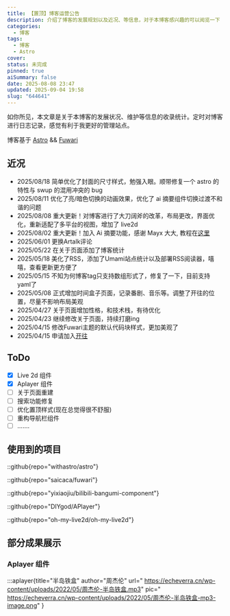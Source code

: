 ```yaml
---
title: 【置顶】博客运营公告
description: 介绍了博客的发展规划以及近况、等信息，对于本博客感兴趣的可以阅览一下
categories:
  - 博客
tags:
  - 博客
  - Astro
cover: 
status: 未完成
pinned: true
aiSummary: false
date: 2025-08-08 23:47
updated: 2025-09-04 19:58
slug: "644641"
---
```


如你所见，本文章是关于本博客的发展状况、维护等信息的收录统计。定时对博客进行日志记录，感觉有利于我更好的管理站点。

博客基于 [Astro](https://astro.build/) && [Fuwari](https://github.com/saicaca/fuwari)

## 近况
- 2025/08/18 简单优化了封面的尺寸样式，勉强入眼。顺带修复一个 astro 的特性与 swup 的混用冲突的 bug
- 2025/08/11 优化了亮/暗色切换的动画效果，优化了 ai 摘要组件切换过渡不和谐的问题
- 2025/08/08 重大更新！对博客进行了大刀阔斧的改革，布局更改，界面优化，重新适配了多平台的视图，增加了 live2d
- 2025/08/02 重大更新！加入 Ai 摘要功能，感谢 Mayx 大大, 教程在[这里](https://mayx.eu.org/2024/07/03/ai-summary?kw=ai)
- 2025/06/01 更换Artalk评论
- 2025/05/22 在关于页面添加了博客统计
- 2025/05/18 美化了RSS，添加了Umami站点统计以及部署RSS阅读器，嘻嘻，查看更新更方便了
- 2025/05/15 不知为何博客tag只支持数组形式了，修复了一下，目前支持yaml了
- 2025/05/08 正式增加时间盒子页面，记录番剧、音乐等。调整了开往的位置，尽量不影响布局美观
- 2025/04/27 关于页面增加性格，和技术栈，有待优化
- 2025/04/23 继续修改关于页面，持续打磨ing
- 2025/04/15 修改Fuwari主题的默认代码块样式，更加美观了
- 2025/04/15 申请加入[开往](https://www.travellings.cn/)

## ToDo
- [x] Live 2d 组件
- [x] Aplayer 组件
- [ ] 关于页面重建
- [ ] 搜索功能修复
- [ ] 优化置顶样式(现在总觉得很不舒服)
- [ ] 重构导航栏组件
- [ ] .......

## 使用到的项目

::github{repo="withastro/astro"}

::github{repo="saicaca/fuwari"}

::github{repo="yixiaojiu/bilibili-bangumi-component"}

::github{repo="DIYgod/APlayer"}

::github{repo="oh-my-live2d/oh-my-live2d"}

## 部分成果展示
### Aplayer 组件

:::aplayer{title="半岛铁盒" author="周杰伦" url=" https://echeverra.cn/wp-content/uploads/2022/05/周杰伦-半岛铁盒.mp3" pic=" https://echeverra.cn/wp-content/uploads/2022/05/周杰伦-半岛铁盒-mp3-image.png" }
